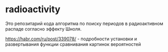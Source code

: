 # radioactivity

Это репозитарий кода алгоритма по поиску периодов в радиоактивном распаде согласно эффекту Шноля.

https://habr.com/ru/post/339078/ - подробности установки и развертывания функции сравнивания картинок вероятностей
